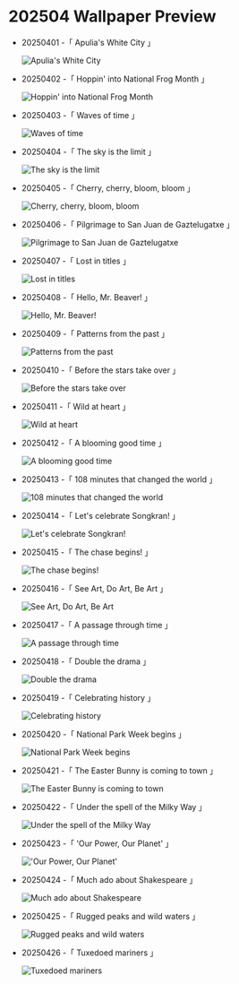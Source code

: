 # 202504 Wallpaper Preview 
- 20250401 -「 Apulia's White City 」
  ![Apulia's White City](https://bing.com/th?id=OHR.ItalyOstuni_EN-US2964422003_UHD.jpg&rf=LaDigue_UHD.jpg&pid=hp&w=3840&h=2160&rs=1&c=4) 
- 20250402 -「 Hoppin' into National Frog Month 」
  ![Hoppin' into National Frog Month](https://bing.com/th?id=OHR.TicanFrog_EN-US3006346741_UHD.jpg&rf=LaDigue_UHD.jpg&pid=hp&w=3840&h=2160&rs=1&c=4) 
- 20250403 -「 Waves of time 」
  ![Waves of time](https://bing.com/th?id=OHR.UtahBadlands_EN-US3082813561_UHD.jpg&rf=LaDigue_UHD.jpg&pid=hp&w=3840&h=2160&rs=1&c=4) 
- 20250404 -「 The sky is the limit 」
  ![The sky is the limit](https://bing.com/th?id=OHR.SaguaroRainbow_EN-US3149462337_UHD.jpg&rf=LaDigue_UHD.jpg&pid=hp&w=3840&h=2160&rs=1&c=4) 
- 20250405 -「 Cherry, cherry, bloom, bloom 」
  ![Cherry, cherry, bloom, bloom](https://bing.com/th?id=OHR.CherryBlossomDC_EN-US9897772834_UHD.jpg&rf=LaDigue_UHD.jpg&pid=hp&w=3840&h=2160&rs=1&c=4) 
- 20250406 -「 Pilgrimage to San Juan de Gaztelugatxe 」
  ![Pilgrimage to San Juan de Gaztelugatxe](https://bing.com/th?id=OHR.GaztelugatxeSunset_EN-US9970203395_UHD.jpg&rf=LaDigue_UHD.jpg&pid=hp&w=3840&h=2160&rs=1&c=4) 
- 20250407 -「 Lost in titles 」
  ![Lost in titles](https://bing.com/th?id=OHR.PeabodyBaltimore_EN-US0036943577_UHD.jpg&rf=LaDigue_UHD.jpg&pid=hp&w=3840&h=2160&rs=1&c=4) 
- 20250408 -「 Hello, Mr. Beaver! 」
  ![Hello, Mr. Beaver!](https://bing.com/th?id=OHR.BeaverDay_EN-US0090956170_UHD.jpg&rf=LaDigue_UHD.jpg&pid=hp&w=3840&h=2160&rs=1&c=4) 
- 20250409 -「 Patterns from the past 」
  ![Patterns from the past](https://bing.com/th?id=OHR.ParoTsechu_EN-US0177055246_UHD.jpg&rf=LaDigue_UHD.jpg&pid=hp&w=3840&h=2160&rs=1&c=4) 
- 20250410 -「 Before the stars take over 」
  ![Before the stars take over](https://bing.com/th?id=OHR.BlueNaxos_EN-US8006377229_UHD.jpg&rf=LaDigue_UHD.jpg&pid=hp&w=3840&h=2160&rs=1&c=4) 
- 20250411 -「 Wild at heart 」
  ![Wild at heart](https://bing.com/th?id=OHR.LittleFoxes_EN-US8078019606_UHD.jpg&rf=LaDigue_UHD.jpg&pid=hp&w=3840&h=2160&rs=1&c=4) 
- 20250412 -「 A blooming good time 」
  ![A blooming good time](https://bing.com/th?id=OHR.TulipsWindmill_EN-US8114977846_UHD.jpg&rf=LaDigue_UHD.jpg&pid=hp&w=3840&h=2160&rs=1&c=4) 
- 20250413 -「 108 minutes that changed the world 」
  ![108 minutes that changed the world](https://bing.com/th?id=OHR.SpaceFlight_EN-US8143075629_UHD.jpg&rf=LaDigue_UHD.jpg&pid=hp&w=3840&h=2160&rs=1&c=4) 
- 20250414 -「 Let's celebrate Songkran! 」
  ![Let's celebrate Songkran!](https://bing.com/th?id=OHR.ThailandPagodas_EN-US8039751329_UHD.jpg&rf=LaDigue_UHD.jpg&pid=hp&w=3840&h=2160&rs=1&c=4) 
- 20250415 -「 The chase begins! 」
  ![The chase begins!](https://bing.com/th?id=OHR.SpottedDolphins_EN-US0872892049_UHD.jpg&rf=LaDigue_UHD.jpg&pid=hp&w=3840&h=2160&rs=1&c=4) 
- 20250416 -「 See Art, Do Art, Be Art 」
  ![See Art, Do Art, Be Art](https://bing.com/th?id=OHR.BeachArt_EN-US0911239616_UHD.jpg&rf=LaDigue_UHD.jpg&pid=hp&w=3840&h=2160&rs=1&c=4) 
- 20250417 -「 A passage through time 」
  ![A passage through time](https://bing.com/th?id=OHR.KachinaBridge_EN-US1000475196_UHD.jpg&rf=LaDigue_UHD.jpg&pid=hp&w=3840&h=2160&rs=1&c=4) 
- 20250418 -「 Double the drama 」
  ![Double the drama](https://bing.com/th?id=OHR.EcuadorBird_EN-US1037921621_UHD.jpg&rf=LaDigue_UHD.jpg&pid=hp&w=3840&h=2160&rs=1&c=4) 
- 20250419 -「 Celebrating history 」
  ![Celebrating history](https://bing.com/th?id=OHR.GoremeTurkey_EN-US1897945450_UHD.jpg&rf=LaDigue_UHD.jpg&pid=hp&w=3840&h=2160&rs=1&c=4) 
- 20250420 -「 National Park Week begins 」
  ![National Park Week begins](https://bing.com/th?id=OHR.ZionValley_EN-US2520458606_UHD.jpg&rf=LaDigue_UHD.jpg&pid=hp&w=3840&h=2160&rs=1&c=4) 
- 20250421 -「 The Easter Bunny is coming to town 」
  ![The Easter Bunny is coming to town](https://bing.com/th?id=OHR.BunnyLove_EN-US2535495337_UHD.jpg&rf=LaDigue_UHD.jpg&pid=hp&w=3840&h=2160&rs=1&c=4) 
- 20250422 -「 Under the spell of the Milky Way 」
  ![Under the spell of the Milky Way](https://bing.com/th?id=OHR.JoshuaStars_EN-US2563220033_UHD.jpg&rf=LaDigue_UHD.jpg&pid=hp&w=3840&h=2160&rs=1&c=4) 
- 20250423 -「 'Our Power, Our Planet' 」
  !['Our Power, Our Planet'](https://bing.com/th?id=OHR.YellowstoneSpring_EN-US2710865870_UHD.jpg&rf=LaDigue_UHD.jpg&pid=hp&w=3840&h=2160&rs=1&c=4) 
- 20250424 -「 Much ado about Shakespeare 」
  ![Much ado about Shakespeare](https://bing.com/th?id=OHR.GlobeTheatre_EN-US3262022178_UHD.jpg&rf=LaDigue_UHD.jpg&pid=hp&w=3840&h=2160&rs=1&c=4) 
- 20250425 -「 Rugged peaks and wild waters 」
  ![Rugged peaks and wild waters](https://bing.com/th?id=OHR.KenaiSpires_EN-US3294247007_UHD.jpg&rf=LaDigue_UHD.jpg&pid=hp&w=3840&h=2160&rs=1&c=4) 
- 20250426 -「 Tuxedoed mariners 」
  ![Tuxedoed mariners](https://bing.com/th?id=OHR.MagellanicPenguin_EN-US3332048594_UHD.jpg&rf=LaDigue_UHD.jpg&pid=hp&w=3840&h=2160&rs=1&c=4) 
